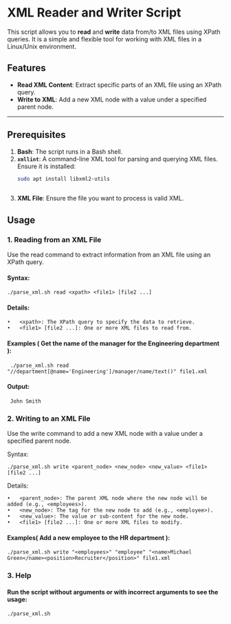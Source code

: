 # XML Reader and Writer Script

This script allows you to **read** and **write** data from/to XML files using XPath queries. It is a simple and flexible tool for working with XML files in a Linux/Unix environment.

## Features
- **Read XML Content**: Extract specific parts of an XML file using an XPath query.
- **Write to XML**: Add a new XML node with a value under a specified parent node.

---

## Prerequisites
1. **Bash**: The script runs in a Bash shell.
2. **`xmllint`**: A command-line XML tool for parsing and querying XML files. Ensure it is installed:
   ```bash
   sudo apt install libxml2-utils
  
3. **XML File**: Ensure the file you want to process is valid XML.


## Usage

### 1. Reading from an XML File

Use the read command to extract information from an XML file using an XPath query.

#### Syntax: 

	./parse_xml.sh read <xpath> <file1> [file2 ...]

#### Details:

	•	<xpath>: The XPath query to specify the data to retrieve.
	•	<file1> [file2 ...]: One or more XML files to read from.
 

#### Examples ( Get the name of the manager for the Engineering department ):
	  
     ./parse_xml.sh read "//department[@name='Engineering']/manager/name/text()" file1.xml
 

    
 #### Output: 
     John Smith

### 2. Writing to an XML File

Use the write command to add a new XML node with a value under a specified parent node.

Syntax: 

    ./parse_xml.sh write <parent_node> <new_node> <new_value> <file1> [file2 ...]

Details:

 	•	<parent_node>: The parent XML node where the new node will be added (e.g., <employees>).
	•	<new_node>: The tag for the new node to add (e.g., <employee>).
	•	<new_value>: The value or sub-content for the new node.
	•	<file1> [file2 ...]: One or more XML files to modify.

#### Examples( Add a new employee to the HR department ):
	./parse_xml.sh write "<employees>" "employee" "<name>Michael Green</name><position>Recruiter</position>" file1.xml


### 3. Help

#### Run the script without arguments or with incorrect arguments to see the usage:
    ./parse_xml.sh
       
